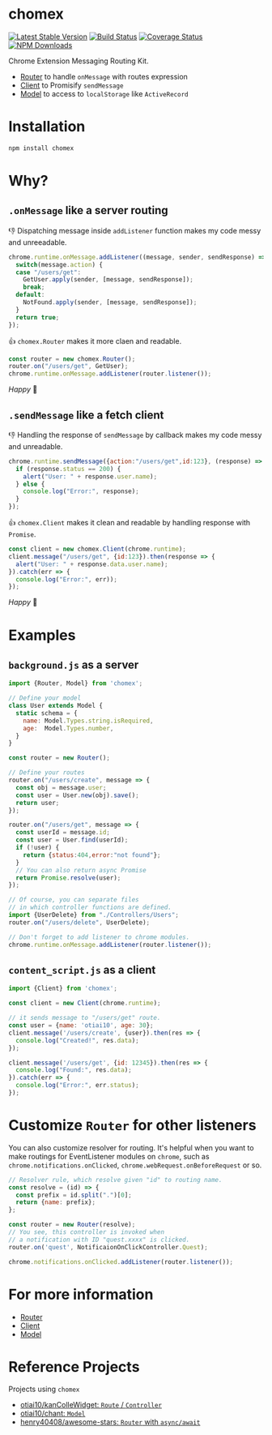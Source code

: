 chomex
========

[![Latest Stable Version](https://img.shields.io/npm/v/chomex.svg)](https://www.npmjs.com/package/chomex)
[![Build Status](https://travis-ci.org/otiai10/chomex.svg?branch=master)](https://travis-ci.org/otiai10/chomex)
[![Coverage Status](https://coveralls.io/repos/github/otiai10/chomex/badge.svg?branch=master)](https://coveralls.io/github/otiai10/chomex?branch=master)
[![NPM Downloads](https://img.shields.io/npm/dt/chomex.svg)](https://www.npmjs.com/package/chomex)

Chrome Extension Messaging Routing Kit.

- [Router](https://github.com/otiai10/chomex/tree/master/src/Router/README.md) to handle `onMessage` with routes expression
- [Client](https://github.com/otiai10/chomex/tree/master/src/Client/README.md) to Promisify `sendMessage`
- [Model](https://github.com/otiai10/chomex/tree/master/src/Model/README.md) to access to `localStorage` like `ActiveRecord`

# Installation

```sh
npm install chomex
```

# Why?

## `.onMessage` like a server routing

:-1: Dispatching message inside `addListener` function makes my code messy and unreeadable.

```javascript
chrome.runtime.onMessage.addListener((message, sender, sendResponse) => {
  switch(message.action) {
  case "/users/get":
    GetUser.apply(sender, [message, sendResponse]);
    break;
  default:
    NotFound.apply(sender, [message, sendResponse]);
  }
  return true;
});
```

:+1: `chomex.Router` makes it more claen and readable.

```javascript
const router = new chomex.Router();
router.on("/users/get", GetUser);
chrome.runtime.onMessage.addListener(router.listener());
```

_Happy_ :hugs:

## `.sendMessage` like a fetch client

:-1: Handling the response of `sendMessage` by callback makes my code messy and unreadable.

```js
chrome.runtime.sendMessage({action:"/users/get",id:123}, (response) => {
  if (response.status == 200) {
    alert("User: " + response.user.name);
  } else {
    console.log("Error:", response);
  }
});
```

:+1: `chomex.Client` makes it clean and readable by handling response with `Promise`.

```js
const client = new chomex.Client(chrome.runtime);
client.message("/users/get", {id:123}).then(response => {
  alert("User: " + response.data.user.name);
}).catch(err => {
  console.log("Error:", err));
});
```

_Happy_ :hugs:

# Examples

## `background.js` as a server

```javascript
import {Router, Model} from 'chomex';

// Define your model
class User extends Model {
  static schema = {
    name: Model.Types.string.isRequired,
    age:  Model.Types.number,
  }
}

const router = new Router();

// Define your routes
router.on("/users/create", message => {
  const obj = message.user;
  const user = User.new(obj).save();
  return user;
});

router.on("/users/get", message => {
  const userId = message.id;
  const user = User.find(userId);
  if (!user) {
    return {status:404,error:"not found"};
  }
  // You can also return async Promise
  return Promise.resolve(user);
});

// Of course, you can separate files
// in which controller functions are defined.
import {UserDelete} from "./Controllers/Users";
router.on("/users/delete", UserDelete);

// Don't forget to add listener to chrome modules.
chrome.runtime.onMessage.addListener(router.listener());
```

## `content_script.js` as a client

```javascript
import {Client} from 'chomex';

const client = new Client(chrome.runtime);

// it sends message to "/users/get" route.
const user = {name: 'otiai10', age: 30};
client.message('/users/create', {user}).then(res => {
  console.log("Created!", res.data);
});

client.message('/users/get', {id: 12345}).then(res => {
  console.log("Found:", res.data);
}).catch(err => {
  console.log("Error:", err.status);
});
```

# Customize `Router` for other listeners

You can also customize resolver for routing.
It's helpful when you want to make routings for EventListener modules on `chrome`, such as `chrome.notifications.onClicked`, `chrome.webRequest.onBeforeRequest` or so.

```javascript
// Resolver rule, which resolve given "id" to routing name.
const resolve = (id) => {
  const prefix = id.split(".")[0];
  return {name: prefix};
};

const router = new Router(resolve);
// You see, this controller is invoked when
// a notification with ID "quest.xxxx" is clicked.
router.on('quest', NotificaionOnClickController.Quest);

chrome.notifications.onClicked.addListener(router.listener());
```

# For more information

- [Router](https://github.com/otiai10/chomex/tree/master/src/Router/README.md)
- [Client](https://github.com/otiai10/chomex/tree/master/src/Client/README.md)
- [Model](https://github.com/otiai10/chomex/tree/master/src/Model/README.md)

# Reference Projects

Projects using `chomex`

- [otiai10/kanColleWidget: `Route` / `Controller`](https://github.com/otiai10/kanColleWidget/blob/master/src/js/Application/Routes/MessageRoutes.js)
- [otiai10/chant: `Model`](https://github.com/otiai10/chant/blob/master/client/src/js/models/index.js)
- [henry40408/awesome-stars: `Router` with `async/await`](https://github.com/henry40408/awesome-stars/blob/6417543a998d9bfb5504c60dc35fe38d04a9b694/app/scripts/background/messageRouter.js#L25-L33)
